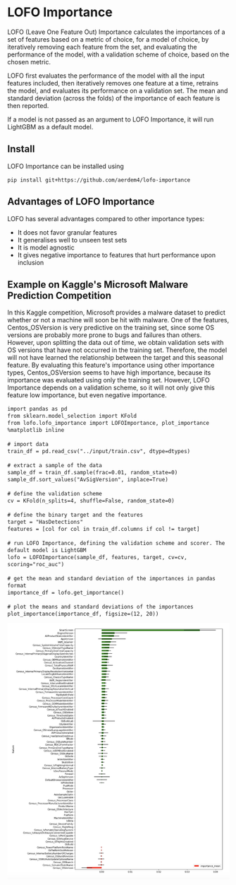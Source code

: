 # LOFO Importance
LOFO (Leave One Feature Out) Importance calculates the importances of a set of features based on a metric of choice, for a model of choice, by iteratively removing each feature from the set, and evaluating the performance of the model, with a validation scheme of choice, based on the chosen metric.

LOFO first evaluates the performance of the model with all the input features included, then iteratively removes one feature at a time, retrains the model, and evaluates its performance on a validation set. The mean and standard deviation (across the folds) of the importance of each feature is then reported.

If a model is not passed as an argument to LOFO Importance, it will run LightGBM as a default model.

## Install
LOFO Importance can be installed using
```
pip install git+https://github.com/aerdem4/lofo-importance
```

## Advantages of LOFO Importance 
LOFO has several advantages compared to other importance types:
* It does not favor granular features
* It generalises well to unseen test sets
* It is model agnostic
* It gives negative importance to features that hurt performance upon inclusion

## Example on Kaggle's Microsoft Malware Prediction Competition
In this Kaggle competition, Microsoft provides a malware dataset to predict whether or not a machine will soon be hit with malware. One of the features, Centos_OSVersion is very predictive on the training set, since some OS versions are probably more prone to bugs and failures than others. However, upon splitting the data out of time, we obtain validation sets with OS versions that have not occurred in the training set. Therefore, the model will not have learned the relationship between the target and this seasonal feature. By evaluating this feature's importance using other importance types, Centos_OSVersion seems to have high importance, because its importance was evaluated using only the training set. However, LOFO Importance depends on a validation scheme, so it will not only give this feature low importance, but even negative importance.

```
import pandas as pd
from sklearn.model_selection import KFold
from lofo.lofo_importance import LOFOImportance, plot_importance
%matplotlib inline

# import data
train_df = pd.read_csv("../input/train.csv", dtype=dtypes)

# extract a sample of the data
sample_df = train_df.sample(frac=0.01, random_state=0)
sample_df.sort_values("AvSigVersion", inplace=True)

# define the validation scheme
cv = KFold(n_splits=4, shuffle=False, random_state=0)

# define the binary target and the features
target = "HasDetections"
features = [col for col in train_df.columns if col != target]

# run LOFO Importance, defining the validation scheme and scorer. The default model is LightGBM
lofo = LOFOImportance(sample_df, features, target, cv=cv, scoring="roc_auc")

# get the mean and standard deviation of the importances in pandas format
importance_df = lofo.get_importance()

# plot the means and standard deviations of the importances
plot_importance(importance_df, figsize=(12, 20))
```
![alt text](docs/plot_importance.png?raw=true "Title")



